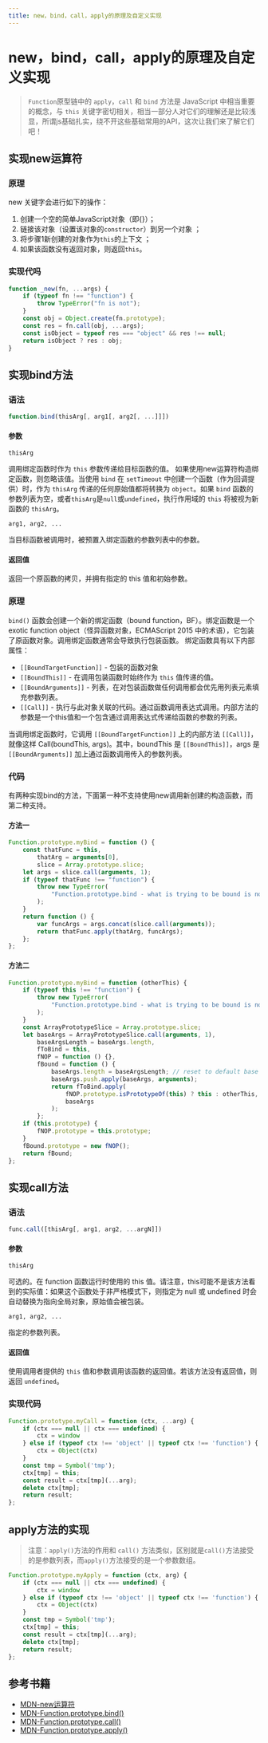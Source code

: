 ```yaml
---
title: new，bind，call，apply的原理及自定义实现
---
```

# new，bind，call，apply的原理及自定义实现

> `Function`原型链中的 `apply`，`call` 和 `bind` 方法是 JavaScript 中相当重要的概念，与 `this` 关键字密切相关，相当一部分人对它们的理解还是比较浅显，所谓js基础扎实，绕不开这些基础常用的API，这次让我们来了解它们吧！

## 实现new运算符

### 原理

new 关键字会进行如下的操作：

1. 创建一个空的简单JavaScript对象（即{}）；
2. 链接该对象（设置该对象的`constructor`）到另一个对象 ；
3. 将步骤1新创建的对象作为`this`的上下文 ；
4. 如果该函数没有返回对象，则返回`this`。

### 实现代吗

```js
function _new(fn, ...args) {
    if (typeof fn !== "function") {
        throw TypeError("fn is not");
    }
    const obj = Object.create(fn.prototype);
    const res = fn.call(obj, ...args);
    const isObject = typeof res === "object" && res !== null;
    return isObject ? res : obj;
}
```

## 实现bind方法

### 语法

```js
function.bind(thisArg[, arg1[, arg2[, ...]]])
```

#### 参数

`thisArg`

调用绑定函数时作为 `this` 参数传递给目标函数的值。 如果使用new运算符构造绑定函数，则忽略该值。当使用 `bind` 在 `setTimeout` 中创建一个函数（作为回调提供）时，作为 `thisArg` 传递的任何原始值都将转换为 `object`。如果 `bind` 函数的参数列表为空，或者`thisArg`是`null`或`undefined`，执行作用域的 `this` 将被视为新函数的 `thisArg`。

`arg1, arg2, ...`

当目标函数被调用时，被预置入绑定函数的参数列表中的参数。

#### 返回值

返回一个原函数的拷贝，并拥有指定的 this 值和初始参数。

### 原理

`bind()` 函数会创建一个新的绑定函数（bound function，BF）。绑定函数是一个 exotic function object（怪异函数对象，ECMAScript 2015 中的术语），它包装了原函数对象。调用绑定函数通常会导致执行包装函数。
绑定函数具有以下内部属性：

- `[[BoundTargetFunction]]` - 包装的函数对象
- `[[BoundThis]]` - 在调用包装函数时始终作为 `this` 值传递的值。
- `[[BoundArguments]]` - 列表，在对包装函数做任何调用都会优先用列表元素填充参数列表。
- `[[Call]]` - 执行与此对象关联的代码。通过函数调用表达式调用。内部方法的参数是一个this值和一个包含通过调用表达式传递给函数的参数的列表。

当调用绑定函数时，它调用 `[[BoundTargetFunction]]` 上的内部方法 `[[Call]]`，就像这样 Call(boundThis, args)。其中，boundThis 是 `[[BoundThis]]`，args 是 `[[BoundArguments]]` 加上通过函数调用传入的参数列表。

### 代码

有两种实现bind的方法，下面第一种不支持使用new调用新创建的构造函数，而第二种支持。

#### 方法一

```js
Function.prototype.myBind = function () {
    const thatFunc = this,
        thatArg = arguments[0],
        slice = Array.prototype.slice;
    let args = slice.call(arguments, 1);
    if (typeof thatFunc !== "function") {
        throw new TypeError(
            "Function.prototype.bind - what is trying to be bound is not callable"
        );
    }
    return function () {
        var funcArgs = args.concat(slice.call(arguments));
        return thatFunc.apply(thatArg, funcArgs);
    };
};

```

#### 方法二

```js
Function.prototype.myBind = function (otherThis) {
    if (typeof this !== "function") {
        throw new TypeError(
            "Function.prototype.bind - what is trying to be bound is not callable"
        );
    }
    const ArrayPrototypeSlice = Array.prototype.slice;
    let baseArgs = ArrayPrototypeSlice.call(arguments, 1),
        baseArgsLength = baseArgs.length,
        fToBind = this,
        fNOP = function () {},
        fBound = function () {
            baseArgs.length = baseArgsLength; // reset to default base arguments
            baseArgs.push.apply(baseArgs, arguments);
            return fToBind.apply(
                fNOP.prototype.isPrototypeOf(this) ? this : otherThis,
                baseArgs
            );
        };
    if (this.prototype) {
        fNOP.prototype = this.prototype;
    }
    fBound.prototype = new fNOP();
    return fBound;
};
```

## 实现call方法

### 语法

```js
func.call([thisArg[, arg1, arg2, ...argN]])
```

#### 参数

`thisArg`

可选的。在 function 函数运行时使用的 this 值。请注意，this可能不是该方法看到的实际值：如果这个函数处于非严格模式下，则指定为 null 或 undefined 时会自动替换为指向全局对象，原始值会被包装。

`arg1, arg2, ...`

指定的参数列表。

#### 返回值

使用调用者提供的 `this` 值和参数调用该函数的返回值。若该方法没有返回值，则返回 `undefined`。

### 实现代码

```js
Function.prototype.myCall = function (ctx, ...arg) {
    if (ctx === null || ctx === undefined) {
        ctx = window
    } else if (typeof ctx !== 'object' || typeof ctx !== 'function') {
        ctx = Object(ctx)
    }
    const tmp = Symbol('tmp');
    ctx[tmp] = this;
    const result = ctx[tmp](...arg);
    delete ctx[tmp];
    return result;
};
```

## apply方法的实现

> 注意：`apply()`方法的作用和 `call()` 方法类似，区别就是`call()`方法接受的是参数列表，而`apply()`方法接受的是一个参数数组。

```js
Function.prototype.myApply = function (ctx, arg) {
    if (ctx === null || ctx === undefined) {
        ctx = window
    } else if (typeof ctx !== 'object' || typeof ctx !== 'function') {
        ctx = Object(ctx)
    }
    const tmp = Symbol('tmp');
    ctx[tmp] = this;
    const result = ctx[tmp](...arg);
    delete ctx[tmp];
    return result;
};
```

## 参考书籍

- [MDN-new运算符](https://developer.mozilla.org/zh-CN/docs/Web/JavaScript/Reference/Operators/new)
- [MDN-Function.prototype.bind()](https://developer.mozilla.org/zh-CN/docs/Web/JavaScript/Reference/Global_Objects/Function/bind)
- [MDN-Function.prototype.call()](https://developer.mozilla.org/zh-CN/docs/Web/JavaScript/Reference/Global_Objects/Function/call)
- [MDN-Function.prototype.apply()](https://developer.mozilla.org/zh-CN/docs/Web/JavaScript/Reference/Global_Objects/Function/apply)
